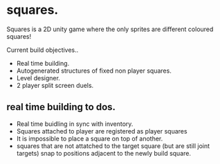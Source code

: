 # squares.
Squares is a 2D unity game where the only sprites are different coloured squares!

Current build objectives..
- Real time building.
- Autogenerated structures of fixed non player squares.
- Level designer.
- 2 player split screen duels.

## real time building to dos.
- Real time buidling in sync with inventory.
- Squares attached to player are registered as player squares
- It is impossible to place a square on top of another.
- squares that are not attatched to the target square (but are still joint targets) snap to positions adjacent to the newly build square.
